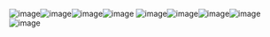 ![image](https://github.com/user-attachments/assets/240554a7-3c28-495b-8153-1bf42b94e082)![image](https://github.com/user-attachments/assets/81acbe1b-308c-47b2-8b70-7e0621565288)![image](https://github.com/user-attachments/assets/88c8672d-c6e0-4b04-bd2b-b5217fb271ec)![image](https://github.com/user-attachments/assets/85b068af-ac96-4c83-bb06-91aba5236d54)
![image](https://github.com/user-attachments/assets/e3af3103-d083-4b96-8f07-14bdcda51c2a)![image](https://github.com/user-attachments/assets/fd0557cf-ebaa-4783-90ad-6a4a8d831094)![image](https://github.com/user-attachments/assets/3aedc50e-7e38-4721-972e-df90b1f04750)![image](https://github.com/user-attachments/assets/27a73f55-a640-4fb6-8eb1-e35eb01849f5)
![image](https://github.com/user-attachments/assets/5f2801ef-545d-479f-82a7-d2cde4d6cbac)






